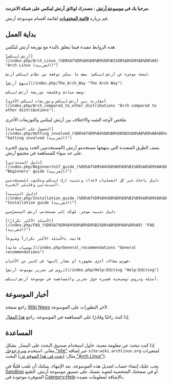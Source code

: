 **مرحبا بك في [موسوعة أرتش](/index.php/ArchWiki:About "ArchWiki:About") : مصدرك لوثائق أرتش لينكس على شبكة الانترنت.**

قم بزيارة **[قائمة المحتويات](/index.php/Table_of_contents_(%D8%A7%D9%84%D8%B9%D8%B1%D8%A8%D9%8A%D8%A9) "Table of contents (العربية)")** لقائمة أقسام موسوعة أرتش.

## بداية العمل

هذه الروابط مفيدة فيما يتعلق بالبدء مع توزيعة أرتش لينُكس.

	[آرتش لينكس](/index.php/Arch_Linux_(%D8%A7%D9%84%D8%B9%D8%B1%D8%A8%D9%8A%D8%A9) "Arch Linux (العربية)")

	لمحة موجزة عن أرتش لينكس؛ يصف ما يمكن توقعه من نظام لينكس أرتش.

	[منهج آرتش](/index.php/The_Arch_Way "The Arch Way")

	وصف مبادئ وفلسفة توزيعة آرتش لينكس.

	[مقارنة بين أرتش لينكس وتوزيعات لينكس اﻷخرى](/index.php/Arch_compared_to_other_distributions "Arch compared to other distributions").

ملخص ﻷوجه الشبه والاختلاف بين آرتش لينكس والتوزيعات اﻷخرى

	[الحصول على المساعدة](/index.php/Getting_involved_(%D8%A7%D9%84%D8%B9%D8%B1%D8%A8%D9%8A%D8%A9) "Getting involved (العربية)")

يصف الطرق المتعددة التي ينتهجها مستخدمو آرتش (المستخدمين الجدد وذوي الخبرة على حد سواء للمساهمة في مجتمع آرتش.

	[دليل المبتدئين](/index.php/Beginners%27_guide_(%D8%A7%D9%84%D8%B9%D8%B1%D8%A8%D9%8A%D8%A9) "Beginners' guide (العربية)")

	دليل ياخذك عبر كل العمليات لاعداد وتثبيت ارك لينكس ومكتوب للمستخدمين المبتدئين وقليلي الخبرة.

	[دليل التثبيت](/index.php/Installation_guide_(%D8%A7%D9%84%D8%B9%D8%B1%D8%A8%D9%8A%D8%A9) "Installation guide (العربية)")

	دليل تثبيت موجز، مُوجَّه إلى مستخدمي آرتش المتمرّسين

	[الأسئلة الأكثر تكرارًا](/index.php/FAQ_(%D8%A7%D9%84%D8%B9%D8%B1%D8%A8%D9%8A%D8%A9) "FAQ (العربية)")

	قائمة بالأسئلة الأكثر تكراراً وشيوعاً

	[توصيات عامة](/index.php/General_recommendations "General recommendations")

	فهرس مقالات أخرى مشهورة أو مشار إليها في كثير من الأحيان.

	[دروس في تحرير موسوعة أرتش](/index.php/Help:Editing "Help:Editing")

	أمثلة ودروس توضيحية قصيرة حول تحرير والمساهمة في موسوعة آرتش لينكس.

## أخبار الموسوعة

راجع صفحة [Wiki News](/index.php/Wiki_News "Wiki News") لآخر التطورات على الموسوعة.

إذا كنتَ راغبًا وقادرًا على المساهمة في الموسوعة، راجع [هذا المقال](/index.php/ArchWiki:Contributing "ArchWiki:Contributing").

## المساعدة

إذا كنت تبحث عن معلومة معينة، حاول استخدام صندوق البحث على اليسار. بشكل مغاير، استخدم [ميزة جوجل "site"](http://www.google.com/) عبر إضافة `site:wiki.archlinux.org` لمتغيرات البحث (مثال: [ابحث في هذا الموقع عن "Arch Linux"](http://www.lmgtfy.com/?q=Arch+Linux+site%3Awiki.archlinux.org)).

يجب عليك إنشاء حساب لتعديل هذه الموسوعة. بعد الإنتهاء، يمكنك أن تلعب قليلًا في [Sandbox](/index.php/Sandbox "Sandbox") أو في صفحتك الشخصية لتعويد نفسك على تنسيق موسوعة أرتش. الصّيغ المتوفرة موجودة في [Category:Help](/index.php/Category:Help "Category:Help") بالإضافة لمعلومات مفيدة.